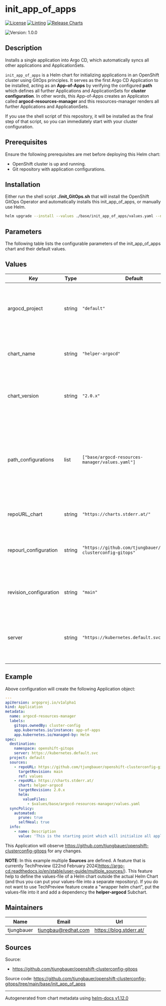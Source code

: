 

# init_app_of_apps

[![License](https://img.shields.io/badge/License-Apache_2.0-blue.svg)](https://opensource.org/licenses/Apache-2.0)
[![Linting](https://github.com/tjungbauer/openshift-clusterconfig-gitops/actions/workflows/linting.yml/badge.svg)](https://github.com/tjungbauer/openshift-clusterconfig-gitops/actions/workflows/linting.yml)
[![Release Charts](https://github.com/tjungbauer/helm-charts/actions/workflows/release.yml/badge.svg)](https://github.com/tjungbauer/helm-charts/actions/workflows/release.yml)

  ![Version: 1.0.0](https://img.shields.io/badge/Version-1.0.0-informational?style=flat-square)

 

  ## Description

  Installs a single application into Argo CD, which automatically syncs all other applications and ApplicationSets.

`init_app_of_apps` is a Helm chart for initializing applications in an OpenShift cluster using GitOps principles.
It serves as the first Argo CD Application to be installed, acting as an **App-of-Apps** by verifying the
configured **path** which defines all further Applications and ApplicationSets for **cluster configuration**.
In other words, this App-of-Apps creates an Applicaton called **argocd-resources-manager** and this resources-manager renders all further Applications and ApplicationSets.

If you use the shell script of this repository, it will be installed as the final step of that script, so you can immediately start with your cluster configuration.

## Prerequisites
Ensure the following prerequisites are met before deploying this Helm chart:

* OpenShift cluster is up and running.
* Git repository with application configurations.

## Installation
Either run the shell script **./init_GitOps.sh** that will install the OpenShift GitOps Operator and automatically installs this init_app_of_apps, or manually use Helm.

```bash
helm upgrade --install --values ./base/init_app_of_apps/values.yaml --namespace=openshift-gitops app-of-apps ./base/init_app_of_apps
```

## Parameters
The following table lists the configurable parameters of the init_app_of_apps chart and their default values.

## Values

| Key | Type | Default | Description |
|-----|------|---------|-------------|
| argocd_project | string | `"default"` | The argocd_project parameter specifies the ArgoCD project to use. This indicates that the applications will be managed within the 'default' ArgoCD project. |
| chart_name | string | `"helper-argocd"` | Specifies the name of the Helm chart. This chart will be used by the argocd-resources-manager to render all objects. |
| chart_version | string | `"2.0.x"` | Specifies the version of the Helm chart to be deployed. This chart will be used by the argocd-resources-manager to render all objects. |
| path_configurations | list | `["base/argocd-resources-manager/values.yaml"]` | The path_configurations parameter specifies the path within the Git repository where the configuration files are located. Here the values-file is stored only. This values-files is used by the App-of-Apps to define all Applications and ApplicationSets. |
| repoURL_chart | string | `"https://charts.stderr.at/"` | he repoURL_chart parameter specifies the Helm chart repository URL. |
| repourl_configuration | string | `"https://github.com/tjungbauer/openshift-clusterconfig-gitops"` | The repourl_configuration parameter specifies the URL of the Git repository containing cluster configurations. |
| revision_configuration | string | `"main"` | The revision_configuration parameter specifies the revision or branch of the Git repository to use. |
| server | string | `"https://kubernetes.default.svc"` | The server parameter specifies the Kubernetes server URL to be used. The server parameter specifies the Kubernetes server URL to be used. |

## Example
Above configuration will create the following Application object:

```yaml
---
apiVersion: argoproj.io/v1alpha1
kind: Application
metadata:
  name: argocd-resources-manager
  labels:
    gitops.ownedBy: cluster-config
    app.kubernetes.io/instance: app-of-apps
    app.kubernetes.io/managed-by: Helm
spec:
  destination:
    namespace: openshift-gitops
    server: https://kubernetes.default.svc
  project: default
  sources:
    - repoURL: https://github.com/tjungbauer/openshift-clusterconfig-gitops
      targetRevision: main
      ref: values
    - repoURL: https://charts.stderr.at/
      chart: helper-argocd
      targetRevision: 2.0.x
      helm:
        valueFiles:
          - $values/base/argocd-resources-manager/values.yaml
  syncPolicy:
    automated:
      prune: true
      selfHeal: true
  info:
    - name: Description
      value: 'This is the starting point which will initialize all applicationsets or argocd applications'
```

This Application will observe https://github.com/tjungbauer/openshift-clusterconfig-gitops for any changes.

**NOTE**: In this example multiple **Sources** are defined. A feature that is currently TechPreview ([22nd February 2024]<https://argo-cd.readthedocs.io/en/stable/user-guide/multiple_sources/>).
This feature help to define the values-file of a Helm chart outside the actual Helm Chart (and thus you can put your values-file into a separate repository).
If you do not want to use TechPreview feature create a "wrapper helm chart", put the values-file into it and add a dependency
the **helper-argocd** Subchart.

## Maintainers

| Name | Email | Url |
| ---- | ------ | --- |
| tjungbauer | <tjungbau@redhat.com> | <https://blog.stderr.at/> |

## Sources
Source:
* <https://github.com/tjungbauer/openshift-clusterconfig-gitops>

Source code: https://github.com/tjungbauer/openshift-clusterconfig-gitops/tree/main/base/init_app_of_apps

----------------------------------------------
Autogenerated from chart metadata using [helm-docs v1.12.0](https://github.com/norwoodj/helm-docs/releases/v1.12.0)
